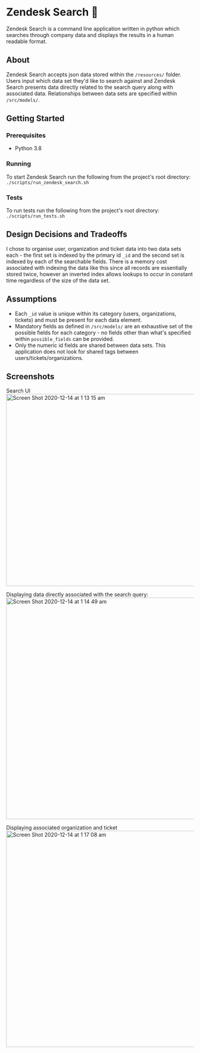 # Zendesk Search :telescope:

Zendesk Search is a command line application written in python which searches through company data and displays the results in a human readable format.

## About

Zendesk Search accepts json data stored within the `/resources/` folder. Users input which data set they'd like to search against and Zendesk Search presents data directly related to the search query along with associated data. Relationships between data sets are specified within `/src/models/`.

## Getting Started
### Prerequisites
* Python 3.8
### Running
To start Zendesk Search run the following from the project's root directory:\
`./scripts/run_zendesk_search.sh`
### Tests
To run tests run the following from the project's root directory:\
`./scripts/run_tests.sh`

## Design Decisions and Tradeoffs

I chose to organise user, organization and ticket data into two data sets each - the first set is indexed by the primary id `_id` and the second set is indexed by each of the searchable fields. There is a memory cost associated with indexing the data like this since all records are essentially stored twice, however an inverted index allows lookups to occur in constant time regardless of the size of the data set. 

## Assumptions

* Each `_id` value is unique within its category (users, organizations, tickets) and must be present for each data element. 
* Mandatory fields as defined in `/src/models/` are an exhaustive set of the possible fields for each category - no fields other than what's specified within `possible_fields` can be provided.
* Only the numeric id fields are shared between data sets. This application does not look for shared tags between users/tickets/organizations.


## Screenshots
Search UI\
<img width="516" alt="Screen Shot 2020-12-14 at 1 13 15 am" src="https://user-images.githubusercontent.com/29794761/102014347-8c724b00-3da9-11eb-927d-c5aa880a33b8.png">

Displaying data directly associated with the search query:
<img width="595" alt="Screen Shot 2020-12-14 at 1 14 49 am" src="https://user-images.githubusercontent.com/29794761/102014389-c6435180-3da9-11eb-845a-2351cfa1c703.png">

Displaying associated organization and ticket
<img width="581" alt="Screen Shot 2020-12-14 at 1 17 08 am" src="https://user-images.githubusercontent.com/29794761/102014448-191d0900-3daa-11eb-82c9-42d70eb1d09e.png">


